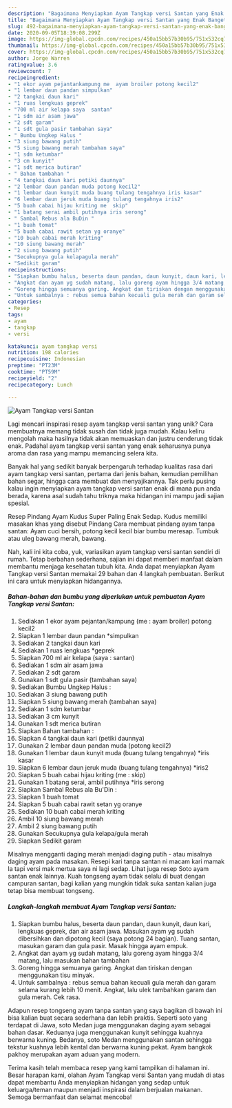 ```yaml
---
description: "Bagaimana Menyiapkan Ayam Tangkap versi Santan yang Enak Banget"
title: "Bagaimana Menyiapkan Ayam Tangkap versi Santan yang Enak Banget"
slug: 492-bagaimana-menyiapkan-ayam-tangkap-versi-santan-yang-enak-banget
date: 2020-09-05T18:39:08.299Z
image: https://img-global.cpcdn.com/recipes/450a15bb57b30b95/751x532cq70/ayam-tangkap-versi-santan-foto-resep-utama.jpg
thumbnail: https://img-global.cpcdn.com/recipes/450a15bb57b30b95/751x532cq70/ayam-tangkap-versi-santan-foto-resep-utama.jpg
cover: https://img-global.cpcdn.com/recipes/450a15bb57b30b95/751x532cq70/ayam-tangkap-versi-santan-foto-resep-utama.jpg
author: Jorge Warren
ratingvalue: 3.6
reviewcount: 7
recipeingredient:
- "1 ekor ayam pejantankampung me  ayam broiler potong kecil2"
- "1 lembar daun pandan simpulkan"
- "2 tangkai daun kari"
- "1 ruas lengkuas geprek"
- "700 ml air kelapa saya  santan"
- "1 sdm air asam jawa"
- "2 sdt garam"
- "1 sdt gula pasir tambahan saya"
- " Bumbu Ungkep Halus "
- "3 siung bawang putih"
- "5 siung bawang merah tambahan saya"
- "1 sdm ketumbar"
- "3 cm kunyit"
- "1 sdt merica butiran"
- " Bahan tambahan "
- "4 tangkai daun kari petiki daunnya"
- "2 lembar daun pandan muda potong kecil2"
- "1 lembar daun kunyit muda buang tulang tengahnya iris kasar"
- "6 lembar daun jeruk muda buang tulang tengahnya iris2"
- "5 buah cabai hijau kriting me  skip"
- "1 batang serai ambil putihnya iris serong"
- " Sambal Rebus ala BuDin "
- "1 buah tomat"
- "5 buah cabai rawit setan yg oranye"
- "10 buah cabai merah kriting"
- "10 siung bawang merah"
- "2 siung bawang putih"
- "Secukupnya gula kelapagula merah"
- "Sedikit garam"
recipeinstructions:
- "Siapkan bumbu halus, beserta daun pandan, daun kunyit, daun kari, lengkuas geprek, dan air asam jawa. Masukan ayam yg sudah dibersihkan dan dipotong kecil (saya potong 24 bagian). Tuang santan, masukan garam dan gula pasir. Masak hingga ayam empuk."
- "Angkat dan ayam yg sudah matang, lalu goreng ayam hingga 3/4 matang, lalu masukan bahan tambahan"
- "Goreng hingga semuanya garing. Angkat dan tiriskan dengan menggunakan tisu minyak."
- "Untuk sambalnya : rebus semua bahan kecuali gula merah dan garam selama kurang lebih 10 menit. Angkat, lalu ulek tambahkan garam dan gula merah. Cek rasa."
categories:
- Resep
tags:
- ayam
- tangkap
- versi

katakunci: ayam tangkap versi 
nutrition: 198 calories
recipecuisine: Indonesian
preptime: "PT23M"
cooktime: "PT59M"
recipeyield: "2"
recipecategory: Lunch

---
```



![Ayam Tangkap versi Santan](https://img-global.cpcdn.com/recipes/450a15bb57b30b95/751x532cq70/ayam-tangkap-versi-santan-foto-resep-utama.jpg)

Lagi mencari inspirasi resep ayam tangkap versi santan yang unik? Cara membuatnya memang tidak susah dan tidak juga mudah. Kalau keliru mengolah maka hasilnya tidak akan memuaskan dan justru cenderung tidak enak. Padahal ayam tangkap versi santan yang enak seharusnya punya aroma dan rasa yang mampu memancing selera kita.

Banyak hal yang sedikit banyak berpengaruh terhadap kualitas rasa dari ayam tangkap versi santan, pertama dari jenis bahan, kemudian pemilihan bahan segar, hingga cara membuat dan menyajikannya. Tak perlu pusing kalau ingin menyiapkan ayam tangkap versi santan enak di mana pun anda berada, karena asal sudah tahu triknya maka hidangan ini mampu jadi sajian spesial.

Resep Pindang Ayam Kudus Super Paling Enak Sedap. Kudus memiliki masakan khas yang disebut Pindang Cara membuat pindang ayam tanpa santan: Ayam cuci bersih, potong kecil kecil biar bumbu meresap. Tumbuk atau uleg bawang merah, bawang.


Nah, kali ini kita coba, yuk, variasikan ayam tangkap versi santan sendiri di rumah. Tetap berbahan sederhana, sajian ini dapat memberi manfaat dalam membantu menjaga kesehatan tubuh kita. Anda dapat menyiapkan Ayam Tangkap versi Santan memakai 29 bahan dan 4 langkah pembuatan. Berikut ini cara untuk menyiapkan hidangannya.

<!--inarticleads1-->

##### Bahan-bahan dan bumbu yang diperlukan untuk pembuatan Ayam Tangkap versi Santan:

1. Sediakan 1 ekor ayam pejantan/kampung (me : ayam broiler) potong kecil2
1. Siapkan 1 lembar daun pandan *simpulkan
1. Sediakan 2 tangkai daun kari
1. Sediakan 1 ruas lengkuas *geprek
1. Siapkan 700 ml air kelapa (saya : santan)
1. Sediakan 1 sdm air asam jawa
1. Sediakan 2 sdt garam
1. Gunakan 1 sdt gula pasir (tambahan saya)
1. Sediakan  Bumbu Ungkep Halus :
1. Sediakan 3 siung bawang putih
1. Siapkan 5 siung bawang merah (tambahan saya)
1. Sediakan 1 sdm ketumbar
1. Sediakan 3 cm kunyit
1. Gunakan 1 sdt merica butiran
1. Siapkan  Bahan tambahan :
1. Siapkan 4 tangkai daun kari (petiki daunnya)
1. Gunakan 2 lembar daun pandan muda (potong kecil2)
1. Gunakan 1 lembar daun kunyit muda (buang tulang tengahnya) *iris kasar
1. Siapkan 6 lembar daun jeruk muda (buang tulang tengahnya) *iris2
1. Siapkan 5 buah cabai hijau kriting (me : skip)
1. Gunakan 1 batang serai, ambil putihnya *iris serong
1. Siapkan  Sambal Rebus ala Bu&#39;Din :
1. Siapkan 1 buah tomat
1. Siapkan 5 buah cabai rawit setan yg oranye
1. Sediakan 10 buah cabai merah kriting
1. Ambil 10 siung bawang merah
1. Ambil 2 siung bawang putih
1. Gunakan Secukupnya gula kelapa/gula merah
1. Siapkan Sedikit garam


Misalnya mengganti daging merah menjadi daging putih - atau misalnya daging ayam pada masakan. Resepi kari tanpa santan ni macam kari mamak la tapi versi mak mertua saya ni lagi sedap. Lihat juga resep Soto ayam santan enak lainnya. Kuah tongseng ayam tidak selalu di buat dengan campuran santan, bagi kalian yang mungkin tidak suka santan kalian juga tetap bisa membuat tongseng. 

<!--inarticleads2-->

##### Langkah-langkah membuat Ayam Tangkap versi Santan:

1. Siapkan bumbu halus, beserta daun pandan, daun kunyit, daun kari, lengkuas geprek, dan air asam jawa. Masukan ayam yg sudah dibersihkan dan dipotong kecil (saya potong 24 bagian). Tuang santan, masukan garam dan gula pasir. Masak hingga ayam empuk.
1. Angkat dan ayam yg sudah matang, lalu goreng ayam hingga 3/4 matang, lalu masukan bahan tambahan
1. Goreng hingga semuanya garing. Angkat dan tiriskan dengan menggunakan tisu minyak.
1. Untuk sambalnya : rebus semua bahan kecuali gula merah dan garam selama kurang lebih 10 menit. Angkat, lalu ulek tambahkan garam dan gula merah. Cek rasa.


Adapun resep tongseng ayam tanpa santan yang saya bagikan di bawah ini bisa kalian buat secara sederhana dan lebih praktis. Seperti soto yang terdapat di Jawa, soto Medan juga menggunakan daging ayam sebagai bahan dasar. Keduanya juga menggunakan kunyit sehingga kuahnya berwarna kuning. Bedanya, soto Medan menggunakan santan sehingga tekstur kuahnya lebih kental dan berwarna kuning pekat. Ayam bangkok pakhoy merupakan ayam aduan yang modern. 

Terima kasih telah membaca resep yang kami tampilkan di halaman ini. Besar harapan kami, olahan Ayam Tangkap versi Santan yang mudah di atas dapat membantu Anda menyiapkan hidangan yang sedap untuk keluarga/teman maupun menjadi inspirasi dalam berjualan makanan. Semoga bermanfaat dan selamat mencoba!
